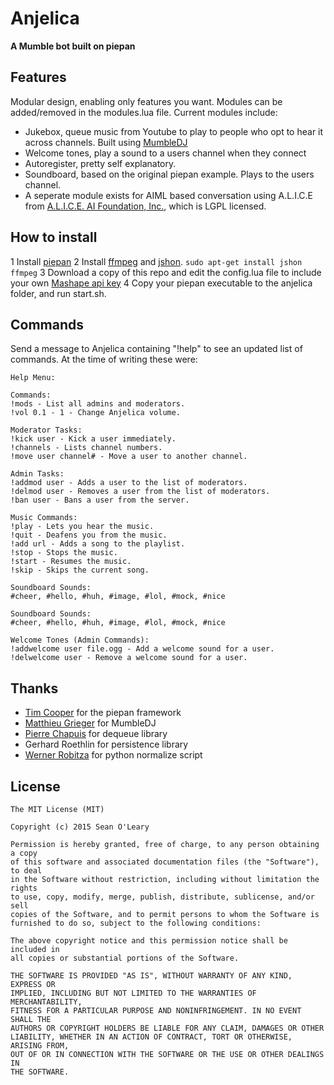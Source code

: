 # Anjelica
**A Mumble bot built on piepan**

## Features
Modular design, enabling only features you want. Modules can be added/removed in the modules.lua file.
Current modules include:
- Jukebox, queue music from Youtube to play to people who opt to hear it across channels. Built using [MumbleDJ](https://github.com/matthieugrieger/mumbledj)
- Welcome tones, play a sound to a users channel when they connect
- Autoregister, pretty self explanatory.
- Soundboard, based on the original piepan example. Plays to the users channel.
- A seperate module exists for AIML based conversation using A.L.I.C.E from [A.L.I.C.E. AI Foundation, Inc.](http://www.alicebot.org/), which is LGPL licensed.

## How to install
1 Install [piepan](https://github.com/layeh/piepan)
2 Install [ffmpeg](https://www.ffmpeg.org/) and [jshon](http://kmkeen.com/jshon/). `sudo apt-get install jshon ffmpeg`
3 Download a copy of this repo and edit the config.lua file to include your own [Mashape api key](https://www.mashape.com/)
4 Copy your piepan executable to the anjelica folder, and run start.sh.

## Commands
Send a message to Anjelica containing "!help" to see an updated list of commands. At the time of writing these were:
```
Help Menu:

Commands:
!mods - List all admins and moderators.
!vol 0.1 - 1 - Change Anjelica volume.

Moderator Tasks:
!kick user - Kick a user immediately.
!channels - Lists channel numbers.
!move user channel# - Move a user to another channel.

Admin Tasks:
!addmod user - Adds a user to the list of moderators.
!delmod user - Removes a user from the list of moderators.
!ban user - Bans a user from the server.

Music Commands:
!play - Lets you hear the music.
!quit - Deafens you from the music.
!add url - Adds a song to the playlist.
!stop - Stops the music.
!start - Resumes the music.
!skip - Skips the current song.

Soundboard Sounds:
#cheer, #hello, #huh, #image, #lol, #mock, #nice

Soundboard Sounds:
#cheer, #hello, #huh, #image, #lol, #mock, #nice

Welcome Tones (Admin Commands):
!addwelcome user file.ogg - Add a welcome sound for a user.
!delwelcome user - Remove a welcome sound for a user.
```

## Thanks
- [Tim Cooper](https://github.com/bontibon) for the piepan framework
- [Matthieu Grieger](https://github.com/matthieugrieger) for MumbleDJ
- [Pierre Chapuis](https://github.com/catwell) for dequeue library
- Gerhard Roethlin for persistence library
- [Werner Robitza](https://github.com/slhck) for python normalize script

## License
```
The MIT License (MIT)

Copyright (c) 2015 Sean O'Leary

Permission is hereby granted, free of charge, to any person obtaining a copy
of this software and associated documentation files (the "Software"), to deal
in the Software without restriction, including without limitation the rights
to use, copy, modify, merge, publish, distribute, sublicense, and/or sell
copies of the Software, and to permit persons to whom the Software is
furnished to do so, subject to the following conditions:

The above copyright notice and this permission notice shall be included in
all copies or substantial portions of the Software.

THE SOFTWARE IS PROVIDED "AS IS", WITHOUT WARRANTY OF ANY KIND, EXPRESS OR
IMPLIED, INCLUDING BUT NOT LIMITED TO THE WARRANTIES OF MERCHANTABILITY,
FITNESS FOR A PARTICULAR PURPOSE AND NONINFRINGEMENT. IN NO EVENT SHALL THE
AUTHORS OR COPYRIGHT HOLDERS BE LIABLE FOR ANY CLAIM, DAMAGES OR OTHER
LIABILITY, WHETHER IN AN ACTION OF CONTRACT, TORT OR OTHERWISE, ARISING FROM,
OUT OF OR IN CONNECTION WITH THE SOFTWARE OR THE USE OR OTHER DEALINGS IN
THE SOFTWARE.
```